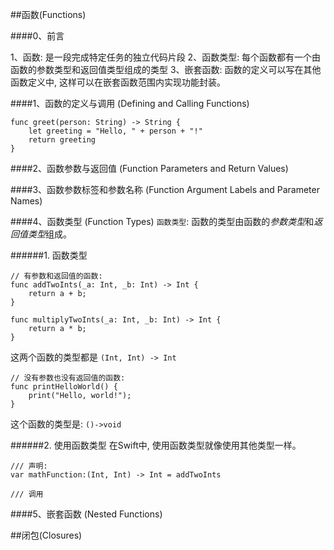 ##函数(Functions)

####0、前言

1、函数: 是一段完成特定任务的独立代码片段
2、函数类型: 每个函数都有一个由函数的参数类型和返回值类型组成的类型
3、嵌套函数: 函数的定义可以写在其他函数定义中, 这样可以在嵌套函数范围内实现功能封装。

####1、函数的定义与调用 (Defining and Calling Functions)
```
func greet(person: String) -> String {
	let greeting = "Hello, " + person + "!"
	return greeting
}
```




####2、函数参数与返回值 (Function Parameters and Return Values)




####3、函数参数标签和参数名称 (Function Argument Labels and Parameter Names)




####4、函数类型 (Function Types)
`函数类型`: 函数的类型由函数的*参数类型*和*返回值类型*组成。

######1. 函数类型

```
// 有参数和返回值的函数:
func addTwoInts(_a: Int, _b: Int) -> Int {
	return a + b;
}

func multiplyTwoInts(_a: Int, _b: Int) -> Int {
	return a * b;
}

```

这两个函数的类型都是  `(Int, Int) -> Int`



```
// 没有参数也没有返回值的函数:
func printHelloWorld() {
	print("Hello, world!");
}
```
这个函数的类型是: `()->void`


######2. 使用函数类型
在Swift中, 使用函数类型就像使用其他类型一样。
```
/// 声明:
var mathFunction:(Int, Int) -> Int = addTwoInts

/// 调用

```






####5、嵌套函数 (Nested Functions)



##闭包(Closures)


